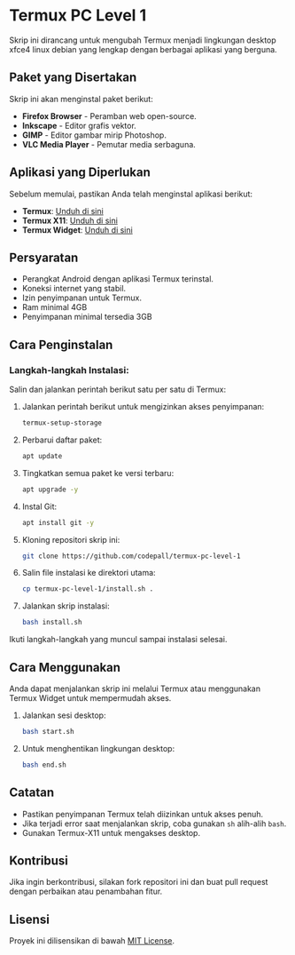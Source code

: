 # Termux PC Level 1

Skrip ini dirancang untuk mengubah Termux menjadi lingkungan desktop xfce4 linux debian yang lengkap dengan berbagai aplikasi yang berguna.

## Paket yang Disertakan

Skrip ini akan menginstal paket berikut:

- **Firefox Browser** - Peramban web open-source.
- **Inkscape** - Editor grafis vektor.
- **GIMP** - Editor gambar mirip Photoshop.
- **VLC Media Player** - Pemutar media serbaguna.

## Aplikasi yang Diperlukan

Sebelum memulai, pastikan Anda telah menginstal aplikasi berikut:

- **Termux**: [Unduh di sini](https://f-droid.org/repo/com.termux_1000.apk)
- **Termux X11**: [Unduh di sini](https://github.com/termux/termux-x11/releases/download/nightly/app-arm64-v8a-debug.apk)
- **Termux Widget**: [Unduh di sini](https://github.com/termux/termux-widget/releases/download/v0.14.0/termux-widget-app_v0.14.0+github.debug.apk)

## Persyaratan

- Perangkat Android dengan aplikasi Termux terinstal.
- Koneksi internet yang stabil.
- Izin penyimpanan untuk Termux.
- Ram minimal 4GB
- Penyimpanan minimal tersedia 3GB

## Cara Penginstalan

### Langkah-langkah Instalasi:

Salin dan jalankan perintah berikut satu per satu di Termux:

1. Jalankan perintah berikut untuk mengizinkan akses penyimpanan:
   ```bash
   termux-setup-storage
   ```
2. Perbarui daftar paket:
   ```bash
   apt update
   ```
3. Tingkatkan semua paket ke versi terbaru:
   ```bash
   apt upgrade -y
   ```
4. Instal Git:
   ```bash
   apt install git -y
   ```
5. Kloning repositori skrip ini:
   ```bash
   git clone https://github.com/codepall/termux-pc-level-1
   ```
6. Salin file instalasi ke direktori utama:
   ```bash
   cp termux-pc-level-1/install.sh .
   ```
7. Jalankan skrip instalasi:
   ```bash
   bash install.sh
   ```

Ikuti langkah-langkah yang muncul sampai instalasi selesai.

## Cara Menggunakan

Anda dapat menjalankan skrip ini melalui Termux atau menggunakan Termux Widget untuk mempermudah akses.

1. Jalankan sesi desktop:

   ```bash
   bash start.sh
   ```

2. Untuk menghentikan lingkungan desktop:

   ```bash
   bash end.sh
   ```

## Catatan

- Pastikan penyimpanan Termux telah diizinkan untuk akses penuh.
- Jika terjadi error saat menjalankan skrip, coba gunakan `sh` alih-alih `bash`.
- Gunakan Termux-X11 untuk mengakses desktop.

## Kontribusi

Jika ingin berkontribusi, silakan fork repositori ini dan buat pull request dengan perbaikan atau penambahan fitur.

## Lisensi

Proyek ini dilisensikan di bawah [MIT License](LICENSE).

